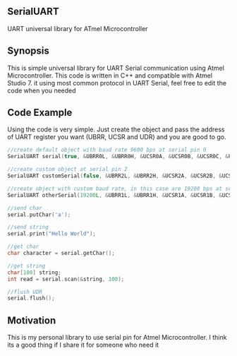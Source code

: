## SerialUART
UART universal library for ATmel Microcontroller

## Synopsis

This is simple universal library for UART Serial communication using Atmel Microcontroller. This code is written in C++ and compatible with Atmel Studio 7. it using most common protocol in UART Serial, feel free to edit the code when you needed

## Code Example

Using the code is very simple. Just create the object and pass the address of UART register you want (UBRR, UCSR and UDR) and you are good to go.

```C++
//create default object with baud rate 9600 bps at serial pin 0
SerialUART serial(true, &UBRR0L, &UBRR0H, &UCSR0A, &UCSR0B, &UCSR0C, &UDR0);

//create custom object at serial pin 2
SerialUART customSerial(false, &UBRR2L, &UBRR2H, &UCSR2A, &UCSR2B, &UCSR2C, &UDR2);

//create object with custom baud rate, in this case are 19200 bps at serial pin 1
SerialUART otherSerial(19200L, &UBRR1L, &UBRR1H, &UCSR1A, &UCSR1B, &UCSR1C, &UDR1);

//send char
serial.putChar('a');

//send string
serial.print("Hello World");

//get char
char character = serial.getChar();

//get string
char[100] string;
int read = serial.scan(&string, 100);

//flush UDR
serial.flush();
```
## Motivation

This is my personal library to use serial pin for Atmel Microcontroller. I think its a good thing if I share it for someone who need it
